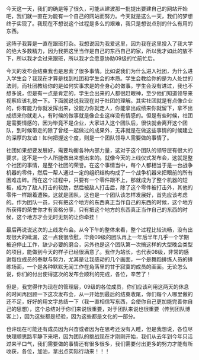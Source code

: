今天这一天，我们的确是等了很久，可能从建波那一批提出要建自己的网站开始吧，我们就一直在为能有一个自己的网站而努力。今天就是这么一天，我们的梦想终于实现了。我现在不想说这个过程是多么的艰难，我只是想说点别的什么有用的东西。

这阵子我算是一直在跟班打杂。我想说因为我爱这里，因为我在这里投入了我大学的绝大多数精力，因为我把这里当作是自己的东西自己的家，所以我才如此的放不下，所以我才会过来跟班，所以我才会愿意协助09级的忙前忙后。

今天的发布会结束我也是思索了很多事情。比如说我们为什么进入社团，为什么进入学生会？我现在才算是找到社团和学生会的本质。学生会教给你的是为人处世的法则，而社团教给你的是如何实事求是的全身心的做事。学生会没有进过，我也不想多说，但是有一点是肯定的，学生会出来的人都很赶眼神，至少他们知道领导来视察应该礼貌一下。下面就说说我现在对于社团的理解。其实社团就是有点像企业的，你有能力你就发挥出来，没能力你就走人，你能拿出成绩来你就留下，拿不出成绩来你就走人，有时候的做事就是像企业这样没有情感的。但是有些时候，社团是需要情感的，因为毕竟不是企业，大家进入这个团队后，很快就会离开这个团队，到时候带走的除了曾经一起做过的成果外，无非就是在做这些事情的时候建立的深厚的友谊！如何把握这个度，则是一个团队领导人需要做的事情了。

社团如果想要发展好，需要均衡各种内部力量，这对于这个团队的领导层有很大的要求，这不是一个人所能做出来想出来的。就像今天的上线仪式发布会，这就是整个社团的事情，是整个社团的荣誉。在这个事情当中，每个人都相当于是一台战争机器的零件，然后一帮人通过一定的组织结构构成了一个战争机器来把眼前的所有困难击碎。而在这个过程中，只要有一个零件跟不上，那就成为了整个机器的短板，成为了敌人打击的软肋，然后被敌人打击后，除了这个零件被打击外，其他的零件一样跟着遭殃。这就是团队，这也是一个团队该怎样发展好，首先应该考虑的。作为团队一员，只有把这个地方的东西真正当作自己的东西的时候，这个地方所获得的荣誉你才有资格分享，只有把这个地方的东西真正当作自己的东西的时候，这个地方才会无时无刻的让你牵挂！

最后再说说这次的上线发布会。从今下午的整体来看，整个过程比较流畅，没有出现很大的纰漏，这一点我很欣慰，毕竟09级的团队再上一年后半年几乎一个学期被迫停止工作，缺少必要的磨合，另外也是这个团队第一次搞这样的大型晚会类型的项目，能做到今天的样子已经很满意了。我作为站长，也代表08级，非常的感谢每位成员的奉献与努力，尤其是让我感动的几个画面，一个是舞蹈排练人员的排练场面，一个是各种默默无闻工作在角落里的甘于寂寞的成员的画面。无论怎么说，你们的付出使得这次的发布会顺利的完成，各位，辛苦了！

但是，我觉得作为现在的管理层，09级的各位成员，你们应该利用这两天的休息的时间再回顾一下这次发布会，从一开始到最后的结束收尾，你们每个人哪里做的还不足，好好的用文字总结一下（我一直相信写东西，会使你自己更加能完善你自己的思想），这个总结对于你们来说很重要，对于团队来说也很重要（传到团队博客上），因为这些都是经验，因为这些都是文化的一部分。

也许现在可能还有成员因为兴奋或者因为在思考还没有入睡，但是我想说，各位尽快理顺思路平静下来吧，因为团队的挑战现在才刚刚开始，我们从去年到今年只活过来半口气，我们需要做的事情还有很多很多，我们需要付出更多的努力才能有所收获，各位，加油，拿出点实际行动来！！！
